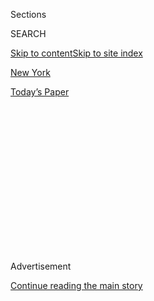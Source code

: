 <div id="app">

<div>

<div>

<div>

<div class="NYTAppHideMasthead css-1q2w90k e1suatyy0">

<div class="section css-ui9rw0 e1suatyy2">

<div class="css-eph4ug er09x8g0">

<div class="css-6n7j50">

</div>

<span class="css-1dv1kvn">Sections</span>

<div class="css-10488qs">

<span class="css-1dv1kvn">SEARCH</span>

</div>

[Skip to content](#site-content)[Skip to site index](#site-index)

</div>

<div id="masthead-section-label" class="css-1wr3we4 eaxe0e00">

[New
York](https://www.nytimes3xbfgragh.onion/section/nyregion)

</div>

<div class="css-10698na e1huz5gh0">

</div>

</div>

<div id="masthead-bar-one" class="section hasLinks css-15hmgas e1csuq9d3">

<div class="css-uqyvli e1csuq9d0">

</div>

<div class="css-1uqjmks e1csuq9d1">

</div>

<div class="css-9e9ivx">

[](https://myaccount.nytimes3xbfgragh.onion/auth/login?response_type=cookie&client_id=vi)

</div>

<div class="css-1bvtpon e1csuq9d2">

[Today’s
Paper](https://www.nytimes3xbfgragh.onion/section/todayspaper)

</div>

</div>

</div>

</div>

<div data-aria-hidden="false">

<div id="site-content" data-role="main">

<div>

<div class="css-1aor85t" style="opacity:0.000000001;z-index:-1;visibility:hidden">

<div class="css-1hqnpie">

<div class="css-epjblv">

<span class="css-17xtcya">[New
York](/section/nyregion)</span><span class="css-x15j1o">|</span><span class="css-fwqvlz">Trump
Lawyers Argue He Cannot Be Criminally
Investigated</span>

</div>

<div class="css-k008qs">

<div class="css-1iwv8en">

<span class="css-18z7m18"></span>

<div>

</div>

</div>

<span class="css-1n6z4y">https://nyti.ms/3554ZGy</span>

<div class="css-1705lsu">

<div class="css-4xjgmj">

<div class="css-4skfbu" data-role="toolbar" data-aria-label="Social Media Share buttons, Save button, and Comments Panel with current comment count" data-testid="share-tools">

  - 
  - 
  - 
  - 
    
    <div class="css-6n7j50">
    
    </div>

  - 
  - 

</div>

</div>

</div>

</div>

</div>

</div>

<div id="NYT_TOP_BANNER_REGION" class="css-13pd83m">

</div>

<div id="top-wrapper" class="css-1sy8kpn">

<div id="top-slug" class="css-l9onyx">

Advertisement

</div>

[Continue reading the main
story](#after-top)

<div class="ad top-wrapper" style="text-align:center;height:100%;display:block;min-height:250px">

<div id="top" class="place-ad" data-position="top" data-size-key="top">

</div>

</div>

<div id="after-top">

</div>

</div>

<div>

<div id="sponsor-wrapper" class="css-1hyfx7x">

<div id="sponsor-slug" class="css-19vbshk">

Supported by

</div>

[Continue reading the main
story](#after-sponsor)

<div id="sponsor" class="ad sponsor-wrapper" style="text-align:center;height:100%;display:block">

</div>

<div id="after-sponsor">

</div>

</div>

<div class="css-186x18t">

</div>

<div class="css-1vkm6nb ehdk2mb0">

# Trump Lawyers Argue He Cannot Be Criminally Investigated

</div>

The president’s legal team is trying to block a subpoena seeking his tax
returns, claiming that any criminal investigation of Mr. Trump is
unconstitutional.

<div class="css-79elbk" data-testid="photoviewer-wrapper">

<div class="css-z3e15g" data-testid="photoviewer-wrapper-hidden">

</div>

<div class="css-1a48zt4 ehw59r15" data-testid="photoviewer-children">

![<span class="css-16f3y1r e13ogyst0" data-aria-hidden="true">President
Trump initially said he would make copies of his tax returns public
during the 2016 campaign, but he has since refused to disclose
them.</span><span class="css-cnj6d5 e1z0qqy90" itemprop="copyrightHolder"><span class="css-1ly73wi e1tej78p0">Credit...</span><span><span>Erin
Schaff/The New York
Times</span></span></span>](https://static01.graylady3jvrrxbe.onion/images/2019/09/19/nyregion/19nytrump/merlin_161020518_25cd66c5-d6ad-4f03-8dbf-6bbf9aa1f9c6-articleLarge.jpg?quality=75&auto=webp&disable=upscale)

</div>

</div>

<div class="css-18e8msd">

<div class="css-vp77d3 epjyd6m0">

<div class="css-hus3qt ey68jwv0" data-aria-hidden="true">

[![Michael
Gold](https://static01.graylady3jvrrxbe.onion/images/2018/06/12/multimedia/author-michael-gold/author-michael-gold-thumbLarge.png
"Michael Gold")](https://www.nytimes3xbfgragh.onion/by/michael-gold)

</div>

<div class="css-1baulvz">

By [<span class="css-1baulvz last-byline" itemprop="name">Michael
Gold</span>](https://www.nytimes3xbfgragh.onion/by/michael-gold)

</div>

</div>

  - 
    
    <div class="css-ld3wwf e16638kd2">
    
    Published Sept. 19, 2019Updated July 9,
    2020
    
    </div>

  - 
    
    <div class="css-4xjgmj">
    
    <div class="css-pvvomx" data-role="toolbar" data-aria-label="Social Media Share buttons, Save button, and Comments Panel with current comment count" data-testid="share-tools">
    
      - 
      - 
      - 
      - 
        
        <div class="css-6n7j50">
        
        </div>
    
      - 
      - 
    
    </div>
    
    </div>

</div>

</div>

<div class="section meteredContent css-1r7ky0e" name="articleBody" itemprop="articleBody">

<div class="css-1fanzo5 StoryBodyCompanionColumn">

<div class="css-53u6y8">

Lawyers for President Trump argued in a lawsuit filed on Thursday that
he could not be criminally investigated while in office, as they sought
to block a subpoena from state prosecutors in Manhattan demanding eight
years of his tax returns.

Taking a broad position that the lawyers acknowledged had not been
tested, the president’s legal team argued in the complaint that the
Constitution effectively makes sitting presidents immune from all
criminal inquiries until they leave the White House.

</div>

</div>

<div>

</div>

<div class="css-1fanzo5 StoryBodyCompanionColumn">

<div class="css-53u6y8">

Presidents, they asserted, have such enormous responsibility and play a
unique role in government that they cannot be subject to the burden of
investigations, especially from local prosecutors who may use the
criminal process for political gain.

</div>

</div>

<div class="css-1fanzo5 StoryBodyCompanionColumn">

<div class="css-53u6y8">

Several constitutional law scholars interviewed by The New York Times
said that if the lawyers’ position were accepted by the court, it would
set a sweeping new precedent.

But they also said it was far from certain that the theory, which was
not based on established case law, would succeed. While an onslaught of
investigations would most assuredly disrupt a presidency, the
Constitution does not explicitly say that presidents are shielded from
criminal inquiries.

“President Trump’s position that he is unequivocally beyond the reach of
criminal investigators is doubtfully absolutist,” said Joshua Matz, who
wrote, with Laurence H. Tribe, “To End a Presidency: The Power of
Impeachment.”

At the least, the lawsuit, which was filed in federal court in
Manhattan, is likely to delay the latest attempt to secure Mr. Trump’s
financial records.

The lawsuit was filed in response to a subpoena issued late last month
by the Manhattan district attorney’s office to Mr. Trump’s accounting
firm. The subpoena sought eight years of the president’s personal and
corporate tax returns as the office investigates the role that Mr. Trump
and his family business played in hush-money payments made in the run-up
to the 2016 presidential election.

</div>

</div>

<div class="css-1fanzo5 StoryBodyCompanionColumn">

<div class="css-53u6y8">

[Both Mr. Trump and the company reimbursed Michael D.
Cohen](https://www.nytimes3xbfgragh.onion/2018/08/21/nyregion/michael-cohen-plea-deal-trump.html),
the president’s former lawyer and fixer, for money that Mr. Cohen paid
to buy the silence of Stormy Daniels, an adult film actress who said she
had an affair with Mr. Trump. The president has denied the affair.

The federal prosecutors who charged Mr. Cohen said in a court filing in
July that they had “effectively concluded” their investigation into
possible crimes committed by the president’s company, the Trump
Organization, or its executives. Neither the company nor any of its
leaders were charged. However, the office of the Manhattan district
attorney, Cyrus R. Vance Jr., is exploring whether the reimbursements
violated any New York state laws.

The lawsuit filed on Thursday was the latest effort by the president and
his legal team to stymie [multiple attempts to obtain copies of his tax
returns](https://www.nytimes3xbfgragh.onion/2019/08/13/us/politics/trump-house-lawsuits.html?module=inline),
which Mr. Trump said during the 2016 campaign that he would make public
but has since refused to disclose.

Mr. Trump’s lawyers have sued to block attempts by congressional
Democrats and New York lawmakers to gain access to his tax returns and
financial records. They also [challenged a
California](https://www.nytimes3xbfgragh.onion/2019/08/06/us/politics/california-trump-tax-returns.html?module=inline)law
requiring presidential primary candidates to release their tax returns,
and a [federal judge ruled in their
favor](https://www.latimes.com/california/story/2019-09-19/trump-tax-returns-federal-court-challenge-california)
on Thursday. But their arguments in those cases had been made on
narrower grounds.

[It is an open question whether sitting presidents are
immune](https://www.nytimes3xbfgragh.onion/2017/05/29/us/politics/a-constitutional-puzzle-can-the-president-be-indicted.html?module=inline)
from prosecution while in office. The Constitution does not explicitly
address the issue, and the Supreme Court has never answered the
question.

Federal prosecutors are barred from charging a sitting president with a
federal crime because the Justice Department — in memos written during
the Nixon and Clinton administrations — has decided that presidents have
temporary immunity while they are in office. The memos indicate that any
wrongdoing should be addressed through impeachment, not the courts.

Those memos, however, do not bind the hands of state prosecutors.

“I think there is some force to the argument that states can’t be
allowed to hobble presidents with local prosecutions, but there is
certainly no authority for the claim that they cannot at least
investigate while a president is in office,” said Frank O. Bowman III, a
law professor at the University of Missouri and the author of “High
Crimes and Misdemeanors: A History of Impeachment for the Age of Trump.”

</div>

</div>

<div class="css-1fanzo5 StoryBodyCompanionColumn">

<div class="css-53u6y8">

Presidents have been subject to federal criminal inquiries in the past,
including Mr. Trump, who was recently a subject of an investigation
conducted by Robert S. Mueller III, the special counsel, that examined
ties between the Trump campaign and Russia.

</div>

</div>

<div>

</div>

<div class="css-1fanzo5 StoryBodyCompanionColumn">

<div class="css-53u6y8">

Mr. Mueller said in May that the Justice Department “explicitly permits”
the investigation of presidents, although he acknowledged that they
could not be charged with federal crimes.

In their lawsuit, Mr. Trump’s lawyers took their arguments a step
further, saying that not only are criminal charges against a president
unconstitutional, so are investigations. They took particular issue with
any investigation conducted by “a county prosecutor,” such as the
Manhattan district attorney.

“We are in court to protect the president’s rights and the
Constitution,” said Marc L. Mukasey, a lawyer for the Trump
Organization.

Mr. Vance, a Democrat, is seeking a range of tax documents from Mr.
Trump’s accounting firm, Mazars USA, including federal and state tax
returns for both the president and his company, dating to 2011.

In their lawsuit, the lawyers, who have repeatedly called Mr. Vance’s
investigation politically motivated, wrote that prosecutors looking to
advance their careers were particularly susceptible to opening
investigations that could interfere with presidential duties.

</div>

</div>

<div class="css-1fanzo5 StoryBodyCompanionColumn">

<div class="css-53u6y8">

“A county prosecutor in New York, for what appears to be the first time
in our nation’s history, is attempting to do just that,” the complaint
said.

The court papers described behind-the-scenes negotiations between the
two sides. Mr. Trump’s lawyers said that they had been in negotiations
with the district attorney’s office [over an earlier subpoena issued to
the Trump
Organization.](https://www.nytimes3xbfgragh.onion/2019/08/01/nyregion/trump-cohen-stormy-daniels-vance.html)
When Mr. Vance’s office asked for the company’s tax returns, Mr. Trump’s
lawyers resisted. The prosecutors then sent a subpoena to the accounting
firm, this time including the president’s personal returns as well.

The president’s legal team called the action a “bad faith effort to
harass the president by obtaining and exposing his confidential
financial information.” The lawyers are seeking an injunction preventing
both Mazars and Mr. Vance from taking action on the subpoena until after
Mr. Trump leaves office.

A spokesman for Mr. Vance said the district attorney would respond in
court and had no additional comment. Mazars said it would “respect the
legal process and fully comply with its legal obligations.”

Judge Victor Marrero of Federal District Court in Manhattan will hear
arguments in the case on Wednesday. In a letter, Mr. Vance’s office said
it had agreed to delay enforcement of its subpoena until then.

Mr. Vance’s investigation has been focused on $130,000 that Mr. Cohen
paid Ms. Daniels, whose legal name is Stephanie Clifford, just before
the election. [Mr. Cohen pleaded guilty last
year](https://www.nytimes3xbfgragh.onion/2018/08/21/nyregion/michael-cohen-plea-deal-trump.html?module=inline)
to violating federal campaign finance laws. He received a [three-year
prison
sentence](https://www.nytimes3xbfgragh.onion/2018/12/12/nyregion/michael-cohen-sentence-trump.html?module=inline).

Mr. Vance’s office has been investigating whether the Trump Organization
falsely accounted for the reimbursements as a legal expense. It was
unclear if the scope of the subpoena — including Mr. Trump’s personal
records — meant that the inquiry had widened.

</div>

</div>

<div class="css-1fanzo5 StoryBodyCompanionColumn">

<div class="css-53u6y8">

In New York, filing a false business record can be a felony only if
prosecutors can prove that the filing was made to commit or conceal
another crime, such as tax violations or bank fraud. Mr. Trump’s tax
returns, if Mr. Vance’s office obtains them, would be protected by rules
governing grand jury secrecy and not become public unless they were used
as evidence in a criminal case.

Reporting was contributed by Adam Liptak, Ben Protess, William K.
Rashbaum and Benjamin Weiser.

</div>

</div>

<div>

</div>

</div>

<div>

</div>

<div>

</div>

<div>

</div>

<div>

<div id="bottom-wrapper" class="css-1ede5it">

<div id="bottom-slug" class="css-l9onyx">

Advertisement

</div>

[Continue reading the main
story](#after-bottom)

<div id="bottom" class="ad bottom-wrapper" style="text-align:center;height:100%;display:block;min-height:90px">

</div>

<div id="after-bottom">

</div>

</div>

</div>

</div>

</div>

## Site Index

<div>

</div>

## Site Information Navigation

  - [© <span>2020</span> <span>The New York Times
    Company</span>](https://help.nytimes3xbfgragh.onion/hc/en-us/articles/115014792127-Copyright-notice)

<!-- end list -->

  - [NYTCo](https://www.nytco.com/)
  - [Contact
    Us](https://help.nytimes3xbfgragh.onion/hc/en-us/articles/115015385887-Contact-Us)
  - [Work with us](https://www.nytco.com/careers/)
  - [Advertise](https://nytmediakit.com/)
  - [T Brand Studio](http://www.tbrandstudio.com/)
  - [Your Ad
    Choices](https://www.nytimes3xbfgragh.onion/privacy/cookie-policy#how-do-i-manage-trackers)
  - [Privacy](https://www.nytimes3xbfgragh.onion/privacy)
  - [Terms of
    Service](https://help.nytimes3xbfgragh.onion/hc/en-us/articles/115014893428-Terms-of-service)
  - [Terms of
    Sale](https://help.nytimes3xbfgragh.onion/hc/en-us/articles/115014893968-Terms-of-sale)
  - [Site
    Map](https://spiderbites.nytimes3xbfgragh.onion)
  - [Help](https://help.nytimes3xbfgragh.onion/hc/en-us)
  - [Subscriptions](https://www.nytimes3xbfgragh.onion/subscription?campaignId=37WXW)

</div>

</div>

</div>

</div>

